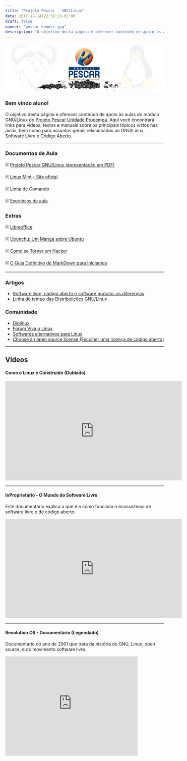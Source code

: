 ```yaml
---
title: "Projeto Pescar - GNU/Linux"
date: 2017-12-14T22:58:13-02:00
draft: false
banner: "pescar-banner.jpg"
description: "O objetivo desta página é oferecer conteúdo de apoio às aulas do módulo GNU/Linux do Projeto Pescar Unidade Procempa. Aqui você encontrará links para vídeos, textos e manuais sobre os principais tópicos vistos nas aulas, bem como para assuntos gerais relacionados ao GNU/Linux e Software Livre."
---
```


![](/img/pescar-banner.jpg)

### Bem vindo aluno!  <i class="fa fa-linux "></i>
O objetivo desta página é oferecer conteúdo de apoio às aulas do módulo GNU/Linux do [Projeto Pescar Unidade Procempa](https://prefeitura.poa.br/procempa/projeto-pescar). Aqui você encontrará links para vídeos, textos e manuais sobre os principais tópicos vistos nas aulas, bem como para assuntos gerais relacionados ao GNU/Linux, Software Livre e Código Aberto.


----

### Documentos de Aula
🗎 [Projeto Pescar GNU/Linux (apresentação em PDF)](/files/Projeto_Pescar_GNU_Linux.pdf)

🗎 [Linux Mint - Site oficial](https://linuxmint.com/)

🗎 [Linha de Comando](/cli)

🗎 [Exercícios de aula](/exercicios)

### Extras
🗎 [Libreoffice](/libreoffice/)

🗎 [Ubunchu: Um Mangá sobre Ubuntu](https://jonatha.daguerre.com.br/blog/ubunchu/)

🗎 [Como se Tornar um Hacker](https://jonatha.daguerre.com.br/hacker-howto/)

🗎 [O Guia Definitivo de MarkDown para Iniciantes](https://github.com/mende1/guia-definitivo-de-markdown/tree/master)

----

### Artigos
* [Software livre, código aberto e software gratuito: as diferenças](http://www.infowester.com/freexopen.php)
* [Linha do tempo das Distribuilções GNU/Linux](https://upload.wikimedia.org/wikipedia/commons/1/1b/Linux_Distribution_Timeline.svg)


### Comunidade
* [Diolinux](https://diolinux.com.br/)
* [Forum Viva o Linux](http://www.vivaolinux.com.br/)
* [Softwares alternativos para Linux](http://www.linuxalt.com/)
* [Choose an open source license (Escolher uma licença de código aberto)](https://choosealicense.com/licenses/)

----

## Vídeos

#### Como o Linux é Construído (Dublado)


<div class="video-container">
<iframe width="560" height="315" src="https://www.youtube.com/embed/pa4BFftpoqE" title="YouTube video player" frameborder="0" allow="accelerometer; autoplay; clipboard-write; encrypted-media; gyroscope; picture-in-picture" allowfullscreen></iframe>
</div>

---

#### InProprietário - O Mundo do Software Livre

Este documentário explica o que é e como funciona o ecossistema de software livre e de código aberto.

<div class="video-container">
    <iframe width="560" height="315" src="https://www.youtube.com/embed/_GI3CsXOeKs?si=wJs4t9GtlaGF_tdE" title="YouTube video player" frameborder="0" allow="accelerometer; autoplay; clipboard-write; encrypted-media; gyroscope; picture-in-picture; web-share" allowfullscreen></iframe>
</div>

---

#### Revolution OS - Documentário (Legendado)

 Documentário do ano de 2001 que trata da história do GNU, Linux, open source, e do movimento software livre.

<div class="video-container">
    <iframe width="420" height="315" src="https://www.youtube.com/embed/plMxWpXhqig" frameborder="0" allowfullscreen></iframe>
</div>
